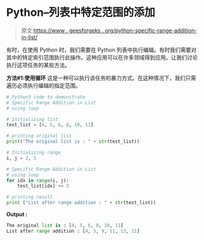 # Python–列表中特定范围的添加

> 原文:[https://www . geesforgeks . org/python-specific-range-addition-in-list/](https://www.geeksforgeeks.org/python-specific-range-addition-in-list/)

有时，在使用 Python 时，我们需要在 Python 列表中执行编辑。有时我们需要对其中的特定索引范围执行此操作。这种应用可以在许多领域得到应用。让我们讨论执行这项任务的某些方法。

**方法#1:使用循环**
这是一种可以执行该任务的暴力方式。在这种情况下，我们只需遍历必须执行编辑的指定范围。

```py
# Python3 code to demonstrate 
# Specific Range Addition in List
# using loop

# Initializing list
test_list = [4, 5, 6, 8, 10, 11]

# printing original list 
print("The original list is : " + str(test_list))

# Initializing range 
i, j = 2, 5

# Specific Range Addition in List
# using loop
for idx in range(i, j):
    test_list[idx] += 3

# printing result 
print ("List after range addition : " + str(test_list))
```

**Output :**

```py
The original list is : [4, 5, 6, 8, 10, 11]
List after range addition : [4, 5, 9, 11, 13, 11]

```